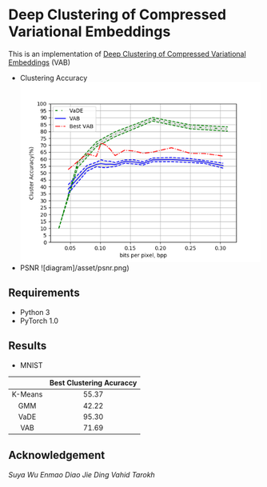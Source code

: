 # Deep Clustering of Compressed Variational Embeddings

This is an implementation of [Deep Clustering of Compressed Variational Embeddings](https://arxiv.org/abs/1910.10341) (VAB)
 - Clustering Accuracy
![ds-lstm](/asset/cluster_acc.png)
 - PSNR
 ![diagram]/asset/psnr.png)
 
## Requirements
 - Python 3
 - PyTorch 1.0

## Results
 - MNIST
 
|                                        |  Best Clustering Acuraccy  |
|:--------------------------------------:|:----:|
| K-Means | 55.37 |
| GMM | 42.22 |
| VaDE | 95.30 |
| VAB | 71.69 |
## Acknowledgement
*Suya Wu
Enmao Diao
Jie Ding
Vahid Tarokh*
